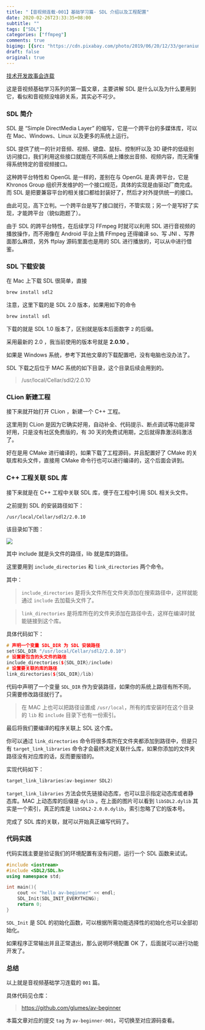 ```yaml
---
title: "【音视频连载-001】基础学习篇- SDL 介绍以及工程配置"
date: 2020-02-26T23:33:35+08:00
subtitle: ""
tags: ["SDL"]
categories: ["ffmpeg"]
comments: true
bigimg: [{src: "https://cdn.pixabay.com/photo/2019/06/20/12/33/geranium-4287012_960_720.jpg", desc: ""}]
draft: false
original: true
---
```


[技术开发故事会连载](https://mp.weixin.qq.com/s/8ob0zrHs9_2pmQTOHXPfjg)


这是音视频基础学习系列的第一篇文章，主要讲解 SDL 是什么以及为什么要用到它，看似和音视频没啥卵关系，其实必不可少。

### SDL 简介

SDL 是 “Simple DirectMedia Layer” 的缩写，它是一个跨平台的多媒体库，可以在 Mac、Windows、Linux 以及更多的系统上运行。

SDL 提供了统一的针对音频、视频、键盘、鼠标、控制杆以及 3D 硬件的低级别访问接口，我们利用这些接口就能在不同系统上播放出音频、视频内容，而无需懂得系统特定的音视频接口。

这种跨平台特性和 OpenGL 是一样的，差别在与 OpenGL 是真·跨平台，它是 Khronos Group 组织开发维护的一个接口规范，具体的实现是由驱动厂商完成。而 SDL 是把要兼容平台的相关接口都给封装好了，然后才对外提供统一的接口。

由此可见，高下立判。一个跨平台是写了接口就行，不管实现；另一个是写好了实现，才能跨平台（貌似跑题了）。

由于 SDL 的跨平台特性，在后续学习 FFmpeg 时就可以利用 SDL 进行音视频的播放操作，而不用像在 Android 平台上搞 FFmpeg 还得编译 so、写 JNI 、写界面那么麻烦，另外 ffplay 源码里面也是用的 SDL 进行播放的，可以从中进行借鉴。


<!--more-->

### SDL 下载安装

在 Mac 上下载 SDL 很简单，直接

```sh
brew install sdl2
```

注意，这里下载的是 SDL 2.0 版本，如果用如下的命令

```sh
brew install sdl
```

下载的就是 SDL 1.0 版本了，区别就是版本后面数字 `2` 的后缀。

采用最新的 2.0 ，我当前使用的版本号就是 **2.0.10** 。

如果是 Windows 系统，参考下其他文章的下载配置吧，没有电脑也没办法了。

SDL 下载之后位于 MAC 系统的如下目录，这个目录后续会用到的。

> /usr/local/Cellar/sdl2/2.0.10

### CLion 新建工程

接下来就开始打开 CLion ，新建一个 C++ 工程。

这里用到 CLion 是因为它确实好用，自动补全、代码提示、断点调试等功能非常好用，只是没有社区免费版的，有 30 天的免费试用期，之后就得靠激活码激活了。

好在是用 CMake 进行编译的，如果下载了工程源码，并且配置好了 CMake 的关联库和头文件，直接用 CMake 命令行也可以进行编译的，这个后面会讲到。

### C++ 工程关联 SDL 库

接下来就是在 C++ 工程中关联 SDL 库，便于在工程中引用 SDL 相关头文件。

之前提到 SDL 的安装路径如下：

```sh
/usr/local/Cellar/sdl2/2.0.10
```

该目录如下图：

![](https://images.xiaozhuanlan.com/photo/2020/650c10feacc111f9a09d873711bdf0cb.png)

其中 include 就是头文件的路径，lib 就是库的路径。

这里要用到 `include_directories` 和 `link_directories` 两个命令。

其中：

> `include_directories` 是将头文件所在文件夹添加在搜索路径中，这样就能通过 `include` 去加载头文件了。


> `link_directories` 是将库所在的文件夹添加在路径中去，这样在编译时就能链接到这个库。

具体代码如下：

```cpp
# 声明一个变量 SDL_DIR 为 SDL 安装路径
set(SDL_DIR "/usr/local/Cellar/sdl2/2.0.10")
# 设置要包含的头文件的路径
include_directories(${SDL_DIR}/include)
# 设置要关联的库的路径
link_directories(${SDL_DIR}/lib)
```

代码中声明了一个变量 `SDL_DIR` 作为安装路径，如果你的系统上路径有所不同，只需要修改路径就行了。

> 在 MAC 上也可以把路径设置成 `/usr/local`，所有的库安装时在这个目录的 `lib` 和 `include` 目录下也有一份索引。


最后将我们要编译的程序关联上 SDL 这个库。

你可以通过 `link_directories` 命令将很多库所在文件夹都添加到路径中，但是只有 `target_link_libraries` 命令才会最终决定关联什么库，如果你添加的文件夹路径没有对应库的话，反而要报错的。


实现代码如下：

```cpp
target_link_libraries(av-beginner SDL2)
```

`target_link_libraries` 方法会优先链接动态库，也可以显示指定动态库或者静态库。MAC 上动态库的后缀是 `dylib` 。在上面的图片可以看到 `libSDL2.dylib` 其实是一个索引，真正的库是 `libSDL2-2.0.0.dylib`，索引忽略了它的版本号。

完成了 SDL 库的关联，就可以开始真正编写代码了。


### 代码实践

代码实践主要是验证我们的环境配置有没有问题，运行一个 SDL 函数来试试。

```cpp
#include <iostream>
#include <SDL2/SDL.h>
using namespace std;

int main(){
    cout << "hello av-beginner" << endl;
    SDL_Init(SDL_INIT_EVERYTHING);
    return 0;
}
```

`SDL_Init` 是 SDL 的初始化函数，可以根据所需功能选择性的初始化也可以全部初始化。

如果程序正常输出并且正常退出，那么说明环境配置 OK 了，后面就可以进行功能开发了。

### 总结

以上就是音视频基础学习连载的 `001` 篇。

具体代码见仓库：

> https://github.com/glumes/av-beginner

本篇文章对应的提交 `tag` 为 `av-beginner-001`，可切换至对应源码查看。

